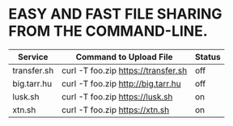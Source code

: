 # EASY AND FAST FILE SHARING FROM THE COMMAND-LINE.

| Service     | Command to Upload File              | Status |
|-------------|-------------------------------------|--------|
| transfer.sh | curl -T foo.zip https://transfer.sh |  off   |
| big.tarr.hu | curl -T foo.zip http://big.tarr.hu  |  off   |
| lusk.sh     | curl -T foo.zip https://lusk.sh     |  on    |
| xtn.sh      | curl -T foo.zip https://xtn.sh      |  on    |

